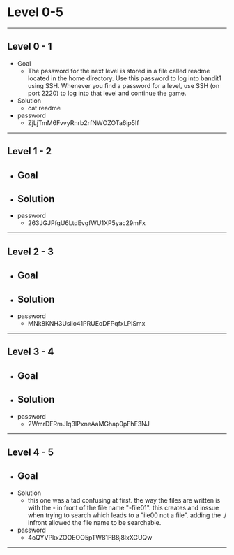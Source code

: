 # Level 0-5
---
## Level 0 - 1
-  Goal
    -  The password for the next level is stored in a file called readme located in the home directory. Use this password to log into bandit1 using SSH. Whenever you find a password for a level, use SSH (on port 2220) to log into that level and continue the game.
-  Solution
    -  cat readme
-  password
    -  ZjLjTmM6FvvyRnrb2rfNWOZOTa6ip5If
---
## Level 1 - 2
-  Goal
    -
-  Solution
    -
-  password
    - 263JGJPfgU6LtdEvgfWU1XP5yac29mFx
---
## Level 2 - 3
-  Goal
    -
-  Solution
    -
-  password
    -  MNk8KNH3Usiio41PRUEoDFPqfxLPlSmx
---
## Level 3 - 4
-  Goal
    -
-  Solution
    -
-  password
    - 2WmrDFRmJIq3IPxneAaMGhap0pFhF3NJ
---
## Level 4 - 5
-  Goal
    -
-  Solution
    -  this one was a tad confusing at first. the way the files are written is with the - in front of the file name "-file01". this creates and inssue when trying to search which leads to a "ile00 not a file". adding the ./ infront allowed the file name to be searchable.
-  password
    - 4oQYVPkxZOOEOO5pTW81FB8j8lxXGUQw
---
